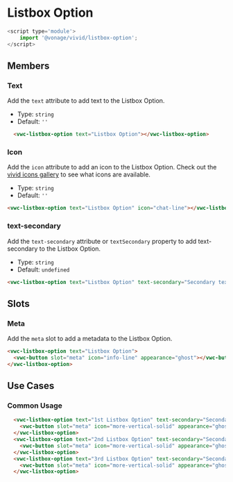 # Listbox Option

```js
<script type='module'>
    import '@vonage/vivid/listbox-option';
</script>
```

## Members

### Text

Add the `text` attribute to add text to the Listbox Option.

- Type: `string`
- Default: `''`

```html preview
  <vwc-listbox-option text="Listbox Option"></vwc-listbox-option>
```

### Icon

Add the `icon` attribute to add an icon to the Listbox Option.
Check out the [vivid icons gallery](https://icons.vivid.vonage.com) to see what icons are available.

- Type: `string`
- Default: `''`

```html preview
<vwc-listbox-option text="Listbox Option" icon="chat-line"></vwc-listbox-option>
```

### text-secondary

Add the `text-secondary` attribute or `textSecondary` property to add text-secondary to the Listbox Option.

- Type: `string`
- Default: `undefined`

```html preview
<vwc-listbox-option text="Listbox Option" text-secondary="Secondary text of the Listbox Option"></vwc-listbox-option>
```

## Slots

### Meta

Add the `meta` slot to add a metadata to the Listbox Option.

```html preview
<vwc-listbox-option text="Listbox Option">
  <vwc-button slot="meta" icon="info-line" appearance="ghost"></vwc-button>
</vwc-listbox-option>
```

## Use Cases
### Common Usage

```html preview
  <vwc-listbox-option text="1st Listbox Option" text-secondary="Secondary text of the 1st Listbox Option" icon="chat-line">
    <vwc-button slot="meta" icon="more-vertical-solid" appearance="ghost"></vwc-button>
  </vwc-listbox-option>
  <vwc-listbox-option text="2nd Listbox Option" text-secondary="Secondary text of the 2nd Listbox Option" icon="chat-line">
    <vwc-button slot="meta" icon="more-vertical-solid" appearance="ghost"></vwc-button>
  </vwc-listbox-option>
  <vwc-listbox-option text="3rd Listbox Option" text-secondary="Secondary text of the 3rd Listbox Option" icon="chat-line">
    <vwc-button slot="meta" icon="more-vertical-solid" appearance="ghost"></vwc-button>
  </vwc-listbox-option>
```